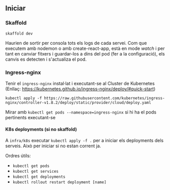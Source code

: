 ## Iniciar

### Skaffold

`skaffold dev`

Haurien de sortir per consola tots els logs de cada servei. Com que executem amb nodemon o amb create-react-app, està en mode _watch_ i per tant en canviar fitxers i guardar-los a dins del pod (fer a la configuració), els canvis es detecten i s'actualiza el pod.

### Ingress-nginx

Tenir el `ingress-nginx` instal·lat i executant-se al Cluster de Kubernetes (Enllaç: https://kubernetes.github.io/ingress-nginx/deploy/#quick-start)

`kubectl apply -f https://raw.githubusercontent.com/kubernetes/ingress-nginx/controller-v1.8.2/deploy/static/provider/cloud/deploy.yaml`

Mirar amb `kubectl get pods --namespace=ingress-nginx` si hi ha el pods pertinents executant-se

#### K8s deployments (si no skaffold)

A `infra/k8s` executar `kubectl apply -f .` per a iniciar els deployments dels serveis. Això per iniciar si no estan corrent ja.

Ordres útils:

- `kubectl get pods`
- `kubectl get services`
- `kubectl get deployments`
- `kubectl rollout restart deployment [name]`
